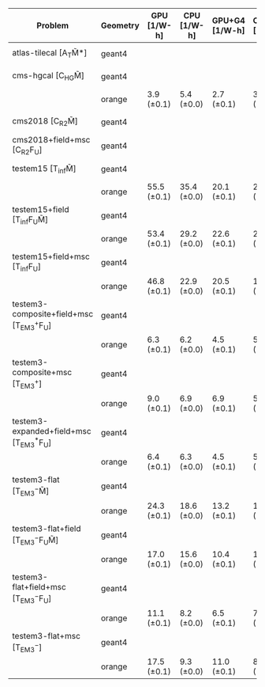 | Problem                                                        | Geometry | GPU [1/W-h] | CPU [1/W-h] | GPU+G4 [1/W-h] | CPU+G4 [1/W-h] |  G4 [1/W-h] |
| -------------------------------------------------------------- | -------- | ----------- | ----------- | -------------- | -------------- | ----------- |
| atlas-tilecal [A$_\mathrm{T}$M̃*]                              | geant4   |             |             |                |                |  9.4 (±0.0) |
| cms-hgcal [C$_\mathrm{HG}$M̃]                                  | geant4   |             |             |                |                |  3.2 (±0.0) |
|                                                                | orange   |  3.9 (±0.1) |  5.4 (±0.0) |     2.7 (±0.1) |     3.8 (±0.0) |             |
| cms2018 [C$_\mathrm{R2}$M̃]                                    | geant4   |             |             |                |                | 10.6 (±0.0) |
| cms2018+field+msc [C$_\mathrm{R2}$F$_\mathrm{U}$]              | geant4   |             |             |                |                |  5.1 (±0.0) |
| testem15 [T$_\mathrm{inf}$M̃]                                  | geant4   |             |             |                |                | 23.0 (±0.0) |
|                                                                | orange   | 55.5 (±0.1) | 35.4 (±0.0) |    20.1 (±0.1) |    23.8 (±0.0) |             |
| testem15+field [T$_\mathrm{inf}$F$_\mathrm{U}$M̃]              | geant4   |             |             |                |                | 17.5 (±0.0) |
|                                                                | orange   | 53.4 (±0.1) | 29.2 (±0.0) |    22.6 (±0.1) |    21.7 (±0.0) |             |
| testem15+field+msc [T$_\mathrm{inf}$F$_\mathrm{U}$]            | geant4   |             |             |                |                | 15.2 (±0.0) |
|                                                                | orange   | 46.8 (±0.1) | 22.9 (±0.0) |    20.5 (±0.1) |    18.7 (±0.0) |             |
| testem3-composite+field+msc [T$_\mathrm{EM3}^+$F$_\mathrm{U}$] | geant4   |             |             |                |                |  5.6 (±0.0) |
|                                                                | orange   |  6.3 (±0.1) |  6.2 (±0.0) |     4.5 (±0.1) |     5.3 (±0.0) |             |
| testem3-composite+msc [T$_\mathrm{EM3}^+$]                     | geant4   |             |             |                |                |  7.0 (±0.0) |
|                                                                | orange   |  9.0 (±0.1) |  6.9 (±0.0) |     6.9 (±0.1) |     5.8 (±0.0) |             |
| testem3-expanded+field+msc [T$_\mathrm{EM3}^*$F$_\mathrm{U}$]  | geant4   |             |             |                |                |  5.7 (±0.0) |
|                                                                | orange   |  6.4 (±0.1) |  6.3 (±0.0) |     4.5 (±0.1) |     5.4 (±0.0) |             |
| testem3-flat [T$_\mathrm{EM3}^-$M̃]                            | geant4   |             |             |                |                | 11.8 (±0.0) |
|                                                                | orange   | 24.3 (±0.1) | 18.6 (±0.0) |    13.2 (±0.1) |    12.3 (±0.0) |             |
| testem3-flat+field [T$_\mathrm{EM3}^-$F$_\mathrm{U}$M̃]        | geant4   |             |             |                |                |  9.2 (±0.0) |
|                                                                | orange   | 17.0 (±0.1) | 15.6 (±0.0) |    10.4 (±0.1) |    11.3 (±0.0) |             |
| testem3-flat+field+msc [T$_\mathrm{EM3}^-$F$_\mathrm{U}$]      | geant4   |             |             |                |                |  6.0 (±0.0) |
|                                                                | orange   | 11.1 (±0.1) |  8.2 (±0.0) |     6.5 (±0.1) |     7.3 (±0.0) |             |
| testem3-flat+msc [T$_\mathrm{EM3}^-$]                          | geant4   |             |             |                |                |  7.4 (±0.0) |
|                                                                | orange   | 17.5 (±0.1) |  9.3 (±0.0) |    11.0 (±0.1) |     8.0 (±0.0) |             |
